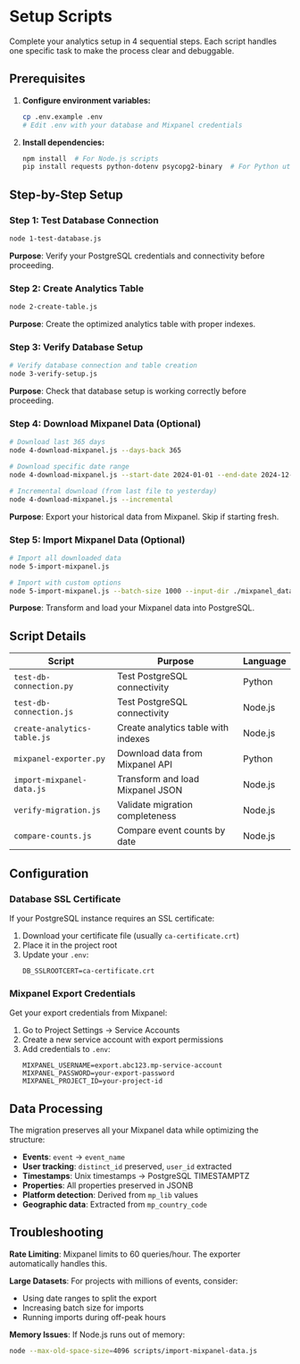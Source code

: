 # Setup Scripts

Complete your analytics setup in 4 sequential steps. Each script handles one specific task to make the process clear and debuggable.

## Prerequisites

1. **Configure environment variables:**
   ```bash
   cp .env.example .env
   # Edit .env with your database and Mixpanel credentials
   ```

2. **Install dependencies:**
   ```bash
   npm install  # For Node.js scripts
   pip install requests python-dotenv psycopg2-binary  # For Python utilities
   ```

## Step-by-Step Setup

### Step 1: Test Database Connection
```bash
node 1-test-database.js
```
**Purpose**: Verify your PostgreSQL credentials and connectivity before proceeding.

### Step 2: Create Analytics Table
```bash
node 2-create-table.js
```
**Purpose**: Create the optimized analytics table with proper indexes.

### Step 3: Verify Database Setup
```bash
# Verify database connection and table creation
node 3-verify-setup.js
```
**Purpose**: Check that database setup is working correctly before proceeding.

### Step 4: Download Mixpanel Data (Optional)
```bash
# Download last 365 days
node 4-download-mixpanel.js --days-back 365

# Download specific date range
node 4-download-mixpanel.js --start-date 2024-01-01 --end-date 2024-12-31

# Incremental download (from last file to yesterday)
node 4-download-mixpanel.js --incremental
```
**Purpose**: Export your historical data from Mixpanel. Skip if starting fresh.

### Step 5: Import Mixpanel Data (Optional)
```bash
# Import all downloaded data
node 5-import-mixpanel.js

# Import with custom options
node 5-import-mixpanel.js --batch-size 1000 --input-dir ./mixpanel_data
```
**Purpose**: Transform and load your Mixpanel data into PostgreSQL.

## Script Details

| Script | Purpose | Language |
|--------|---------|----------|
| `test-db-connection.py` | Test PostgreSQL connectivity | Python |
| `test-db-connection.js` | Test PostgreSQL connectivity | Node.js |
| `create-analytics-table.js` | Create analytics table with indexes | Node.js |
| `mixpanel-exporter.py` | Download data from Mixpanel API | Python |
| `import-mixpanel-data.js` | Transform and load Mixpanel JSON | Node.js |
| `verify-migration.js` | Validate migration completeness | Node.js |
| `compare-counts.js` | Compare event counts by date | Node.js |

## Configuration

### Database SSL Certificate

If your PostgreSQL instance requires an SSL certificate:

1. Download your certificate file (usually `ca-certificate.crt`)
2. Place it in the project root
3. Update your `.env`:
   ```
   DB_SSLROOTCERT=ca-certificate.crt
   ```

### Mixpanel Export Credentials

Get your export credentials from Mixpanel:
1. Go to Project Settings → Service Accounts
2. Create a new service account with export permissions
3. Add credentials to `.env`:
   ```
   MIXPANEL_USERNAME=export.abc123.mp-service-account
   MIXPANEL_PASSWORD=your-export-password
   MIXPANEL_PROJECT_ID=your-project-id
   ```

## Data Processing

The migration preserves all your Mixpanel data while optimizing the structure:

- **Events**: `event` → `event_name`
- **User tracking**: `distinct_id` preserved, `user_id` extracted
- **Timestamps**: Unix timestamps → PostgreSQL TIMESTAMPTZ
- **Properties**: All properties preserved in JSONB
- **Platform detection**: Derived from `mp_lib` values
- **Geographic data**: Extracted from `mp_country_code`

## Troubleshooting

**Rate Limiting**: Mixpanel limits to 60 queries/hour. The exporter automatically handles this.

**Large Datasets**: For projects with millions of events, consider:
- Using date ranges to split the export
- Increasing batch size for imports
- Running imports during off-peak hours

**Memory Issues**: If Node.js runs out of memory:
```bash
node --max-old-space-size=4096 scripts/import-mixpanel-data.js
```